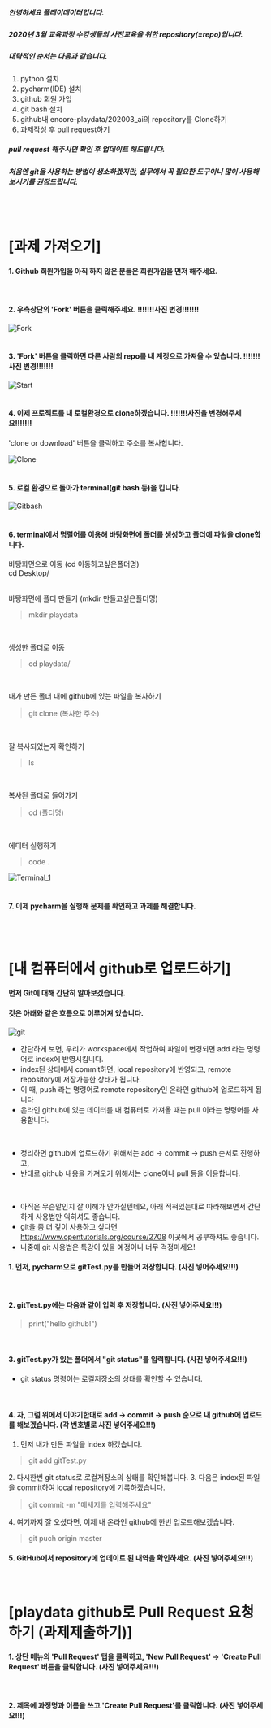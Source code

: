 ##### 안녕하세요 플레이데이터입니다. 
##### 2020년 3월 교육과정 수강생들의 사전교육을 위한 repository(=repo)입니다.

##### 대략적인 순서는 다음과 같습니다.
1. python 설치
2. pycharm(IDE) 설치
3. github 회원 가입
4. git bash 설치
5. github내 encore-playdata/202003_ai의 repository를 Clone하기
6. 과제작성 후 pull request하기

##### pull request 해주시면 확인 후 업데이트 해드립니다.
##### 처음엔 git을 사용하는 방법이 생소하겠지만, 실무에서 꼭 필요한 도구이니 많이 사용해보시기를 권장드립니다.

<br/>
<br/>


# [과제 가져오기] 

#### 1. Github 회원가입을 아직 하지 않은 분들은 회원가입을 먼저 해주세요. 
<br/>

#### 2. 우측상단의 'Fork' 버튼을 클릭해주세요. !!!!!!!사진 변경!!!!!!!
![Fork](images/fork.jpg)
<br/><br/>

#### 3. 'Fork' 버튼을 클릭하면 다른 사람의 repo를 내 계정으로 가져올 수 있습니다. !!!!!!!사진 변경!!!!!!!
![Start](images/start.jpg)
<br/><br/>

#### 4. 이제 프로젝트를 내 로컬환경으로 clone하겠습니다. !!!!!!!사진을 변경해주세요!!!!!!!
'clone or download' 버튼을 클릭하고 주소를 복사합니다. 

![Clone](images/cloning.jpg)
<br/><br/>

#### 5. 로컬 환경으로 돌아가 terminal(git bash 등)을 킵니다. 
![Gitbash](images/bash.jpg)
<br/><br/>

#### 6. terminal에서 명렬어를 이용해 바탕화면에 폴더를 생성하고 폴더에 파일을 clone합니다.

바탕화면으로 이동 (cd 이동하고싶은폴더명)<br/>
cd Desktop/<br/>
<br/>

바탕화면에 폴더 만들기 (mkdir 만들고싶은폴더명)<br/>
<blockquote> mkdir playdata<br/> </blockquote>
<br/>

생성한 폴더로 이동 <br/>
<blockquote> cd playdata/<br/> </blockquote>
<br/>

내가 만든 폴더 내에 github에 있는 파일을 복사하기 <br/>
<blockquote> git clone (복사한 주소)<br/> </blockquote>
<br/>

잘 복사되었는지 확인하기<br/>
<blockquote> ls <br/> </blockquote>
<br/>

복사된 폴더로 들어가기<br/>
<blockquote> cd (폴더명)<br/> </blockquote>
<br/>

에디터 실행하기<br/>
<blockquote> code .<br/> </blockquote>

![Terminal_1](images/terminal_1.jpg)
<br/><br/>


#### 7. 이제 pycharm을 실행해 문제를 확인하고 과제를 해결합니다. 
<br/><br/>

# [내 컴퓨터에서 github로 업로드하기]

#### 먼저 Git에 대해 간단히 알아보겠습니다.
#### 깃은 아래와 같은 흐름으로 이루어져 있습니다.
![git](images/git.png)

- 간단하게 보면, 우리가 workspace에서 작업하여 파일이 변경되면 add 라는 명령어로 index에 반영시킵니다.
- index된 상태에서 commit하면, local repository에 반영되고, remote repository에 저장가능한 상태가 됩니다.
- 이 때, push 라는 명령어로 remote repository인 온라인 github에 업로드하게 됩니다
- 온라인 github에 있는 데이터를 내 컴퓨터로 가져올 때는 pull 이라는 명령어를 사용합니다.

<br/>

- 정리하면 github에 업로드하기 위해서는 add -> commit -> push 순서로 진행하고,
- 반대로 github 내용을 가져오기 위해서는 clone이나 pull 등을 이용합니다.

<br/>

- 아직은 무슨말인지 잘 이해가 안가실텐데요, 아래 적혀있는대로 따라해보면서 간단하게 사용법만 익히셔도 좋습니다.
- git을 좀 더 깊이 사용하고 싶다면 https://www.opentutorials.org/course/2708 이곳에서 공부하셔도 좋습니다.
- 나중에 git 사용법은 특강이 있을 예정이니 너무 걱정마세요!

#### 1. 먼저, pycharm으로 gitTest.py를 만들어 저장합니다. (사진 넣어주세요!!!)
<br/>

#### 2. gitTest.py에는 다음과 같이 입력 후 저장합니다. (사진 넣어주세요!!!)
<blockquote> print("hello github!") </blockquote>
<br/>

#### 3. gitTest.py가 있는 폴더에서 "git status"를 입력합니다. (사진 넣어주세요!!!)
- git status 명령어는 로컬저장소의 상태를 확인할 수 있습니다.
<br/>

#### 4. 자, 그럼 위에서 이야기한대로 add -> commit -> push 순으로 내 github에 업로드를 해보겠습니다. (각 번호별로 사진 넣어주세요!!!)

1. 먼저 내가 만든 파일을 index 하겠습니다.
<blockquote> git add gitTest.py </blockquote>
2. 다시한번 git status로 로컬저장소의 상태를 확인해봅니다.
3. 다음은 index된 파일을 commit하여 local repository에 기록하겠습니다.
<blockquote> git commit -m "메세지를 입력해주세요" </blockquote>
4. 여기까지 잘 오셨다면, 이제 내 온라인 github에 한번 업로드해보겠습니다.
<blockquote> git puch origin master </blockquote>

#### 5. GitHub에서 repository에 업데이트 된 내역을 확인하세요. (사진 넣어주세요!!!)
<br/>

# [playdata github로 Pull Request 요청하기 (과제제출하기)]

#### 1. 상단 메뉴의 'Pull Request' 탭을 클릭하고, 'New Pull Request' -> 'Create Pull Request' 버튼을 클릭합니다. (사진 넣어주세요!!!)
<br/>

#### 2. 제목에 과정명과 이름을 쓰고 'Create Pull Request'를 클릭합니다. (사진 넣어주세요!!!)
<br/>

